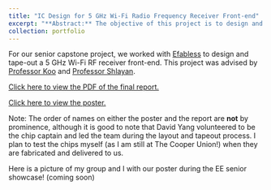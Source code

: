 ```yaml
---
title: "IC Design for 5 GHz Wi-Fi Radio Frequency Receiver Front-end"
excerpt: "**Abstract:** The objective of this project is to design and tape-out a working radio frequency (RF) front-end of a 5 GHz Wi-Fi receiver chip with a focus on linearity. Due to the significance of signal integrity, the receiver must be linear enough so that there is minimum distortion and power loss. Using the 130 nm SKY130 PDK in collaboration with NYDesign's I.C. program, Efabless, the blocks of the front-end (low-noise amplifier, mixer, oscillator) were simulated individually and as an overall system. While the simulation results for the overall system were not very promising, the individual blocks show comparable results (to existing designs) across parameters such as gain, linearity, noise and power. For next steps, we plan on designing a PCB to test the chips when they arrive. <br/><img src='/images/RF-Front-End-Final-Poster.png'>"
collection: portfolio
---
```


For our senior capstone project, we worked with [Efabless](https://efabless.com/) to design and tape-out a 5 GHz Wi-Fi RF receiver front-end. This project was advised by [Professor Koo](https://cooper.edu/academics/people/ja-beom-koo) and [Professor Shlayan](https://cooper.edu/academics/people/neveen-shlayan). 

[Click here to view the PDF of the final report.](/files/Senior_Project_Final_Report.pdf)

[Click here to view the poster.](/images/RF-Front-End-Final-Poster.png)

Note: The order of names on either the poster and the report are **not** by prominence, although it is good to note that David Yang volunteered to be the chip captain and led the team during the layout and tapeout process. I plan to test the chips myself (as I am still at The Cooper Union!) when they are fabricated and delivered to us.

Here is a picture of my group and I with our poster during the EE senior showcase! (coming soon)

